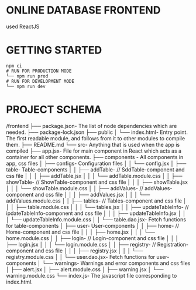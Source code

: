 # ONLINE DATABASE FRONTEND
used ReactJS

# GETTING STARTED
    npm ci
    # RUN FOR PRODUCTION MODE
    └── npm run prod
    # RUN FOR DEVELOPMENT MODE
    └── npm run dev

# PROJECT SCHEMA
/frontend
    ├── package.json- The list of node dependencies which are needed.
    ├── package-lock.json
    ├── public
    │   └── index.html- Entry point. The first readable module, and follows from it to other modules to compile them.
    ├── README.md
    └── src- Anything that is used when the app is compiled
        ├── app.jsx- File for main component in React which acts as a container for all other components.
        ├── components - All components in app, css files
        │   ├── configs- Configuration files
        │   │   └── config.jsx
        │   ├── table- Table-components
        │   │   ├── addTable- // SddTable-component and css file
        │   │   │   ├── addTable.jsx
        │   │   │   └── addTable.module.css
        │   │   ├── showTable- // ShowTable-component and css file
        │   │   │   ├── showTable.jsx
        │   │   │   └── showTable.module.css
        │   │   ├── addValues- // addValues-component and css file
        │   │   │   ├── addValues.jsx
        │   │   │   └── addValues.module.css
        │   │   ├── tables- // Tables-component and css file
        │   │   │   ├── table.module.css
        │   │   │   └── tables.jsx
        │   │   ├── updateTableInfo- // ipdateTableInfo-component and css file
        │   │   │   ├── updateTableInfo.jsx
        │   │   │   └── updateTableInfo.module.css
        │   │   └── table.dao.jsx- Fetch functions for table-components
        │   ├── user- User-components
        │   │   ├── home- // Home-component and css file
        │   │   │   ├── home.jsx
        │   │   │   └── home.module.css
        │   │   ├── login- // Login-component and css file
        │   │   │   ├── login.jsx
        │   │   │   └── login.module.css
        │   │   ├── registry- // Registration-component and css file
        │   │   │   ├── registry.jsx
        │   │   │   └── registry.module.css
        │   │   └── user.dao.jsx- Fetch functions for user-components
        │   └── warnings- Warnings and error components and css files
        │       ├── alert.jsx
        │       ├── alert.module.css
        │       ├── warning.jsx
        │       └── warning.module.css
        └── index.js- The javascript file corresponding to index.html.